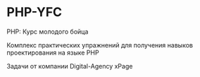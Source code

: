 # PHP-YFC
PHP: Курс молодого бойца

Комплекс практических упражнений для получения навыков проектирования на языке PHP

Задачи от компании Digital-Agency xPage
